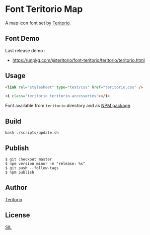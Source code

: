 # Font Teritorio Map

A map icon font set by [Teritorio](teritorio.fr).

## Font Demo

Last release demo :
- https://unpkg.com/@teritorio/font-teritorio/teritorio/teritorio.html

## Usage

```html
<link rel="stylesheet" type="text/css" href="teritorio.css" />

<i class="teritorio teritorio-accessories"></i>
```

Font available from `teritorio` directory and as [NPM package](https://www.npmjs.com/package/@teritorio/font-teritorio).

## Build

```
bash ./scripts/update.sh
```

## Publish

```
$ git checkout master
$ npm version minor -m "release: %s"
$ git push --follow-tags
$ npm publish
```

## Author

[Teritorio](https://teritorio.fr)

## License

[SIL](LICENSE.md)
